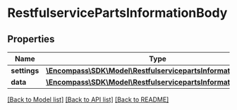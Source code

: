 # RestfulservicePartsInformationBody

## Properties
Name | Type | Description | Notes
------------ | ------------- | ------------- | -------------
**settings** | [**\Encompass\SDK\Model\RestfulservicepartsInformationSettings**](RestfulservicepartsInformationSettings.md) |  | [optional] 
**data** | [**\Encompass\SDK\Model\RestfulservicepartsInformationData**](RestfulservicepartsInformationData.md) |  | [optional] 

[[Back to Model list]](../../README.md#documentation-for-models) [[Back to API list]](../../README.md#documentation-for-api-endpoints) [[Back to README]](../../README.md)


